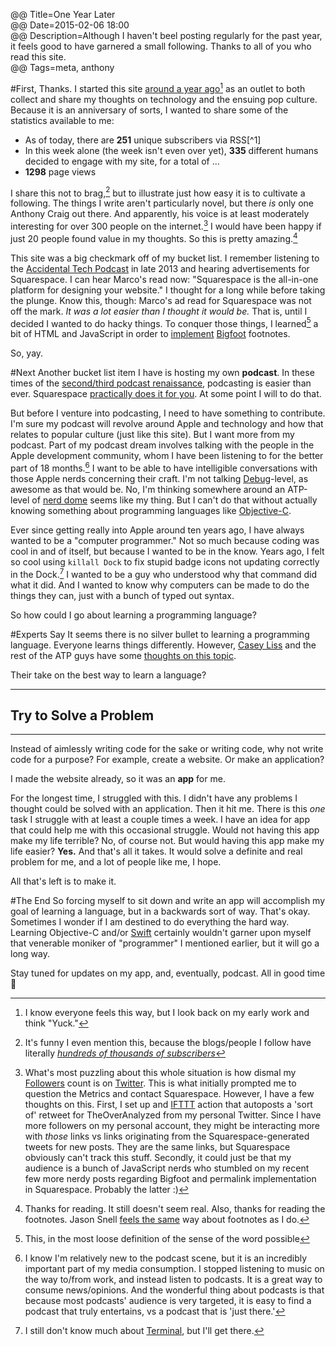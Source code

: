 @@ Title=One Year Later  
@@ Date=2015-02-06 18:00  
@@ Description=Although I haven't beel posting regularly for the past year, it feels good to have garnered a small following. Thanks to all of you who read this site.  
@@ Tags=meta, anthony

#First, Thanks.
I started this site [around a year ago](http://www.theoveranalyzed.net/posts/2014/02/first-post-eva)[^7] as an outlet to both collect and share my thoughts on technology and the ensuing pop culture. Because it is an anniversary of sorts, I wanted to share some of the statistics available to me:

* As of today, there are **251** unique subscribers via RSS[^1] 
* In this week alone (the week isn't even over yet), **335** different humans decided to engage with my site, for a total of ...
* **1298** page views

I share this not to brag,[^2] but to illustrate just how easy it is to cultivate a following. The things I write aren't particularly novel, but there *is* only one Anthony Craig out there. And apparently, his voice is at least moderately interesting for over 300 people on the internet.[^8] I would have been happy if just 20 people found value in my thoughts. So this is pretty amazing.[^3] 

This site was a big checkmark off of my bucket list. I remember listening to the [Accidental Tech Podcast](atp.fm) in late 2013 and hearing advertisements for Squarespace. I can hear Marco's read now: "Squarespace is the all-in-one platform for designing your website." I thought for a long while before taking the plunge. Know this, though: Marco's ad read for Squarespace was not off the mark. *It was a lot easier than I thought it would be.* That is, until I decided I wanted to do hacky things. To conquer those things, I learned[^4] a bit of HTML and JavaScript in order to [implement](http://www.theoveranalyzed.net/posts/2015/1/bigfoot-footntes-squarespace) [Bigfoot](http://www.bigfootjs.com) footnotes. 

So, yay.

#Next
Another bucket list item I have is hosting my own **podcast**. In these times of the [second/third podcast renaissance](http://www.theoveranalyzed.net/posts/2014/12/serial-and-putting-longform-radio-back-on-the-map), podcasting is easier than ever. Squarespace [practically does it for you](http://help.squarespace.com/guides/podcasting-with-squarespace). At some point I will to do that.

But before I venture into podcasting, I need to have something to contribute. I'm sure my podcast will revolve around Apple and technology and how that relates to popular culture (just like this site). But I want more from my podcast. Part of my podcast dream involves talking with the people in the Apple development community, whom I have been listening to for the better part of 18 months.[^10]
I want to be able to have intelligible conversations with those Apple nerds concerning their craft. I'm not talking [Debug](http://www.imore.com/debug)-level, as awesome as that would be. No, I'm thinking somewhere around an ATP-level of [nerd dome](http://www.urbandictionary.com/define.php?term=nerd+dome&defid=1935462) seems like my thing. But I can't do that without actually knowing something about programming languages like [Objective-C](https://en.wikipedia.org/wiki/Objective-C). 

Ever since getting really into Apple around ten years ago, I have always wanted to be a "computer programmer." Not so much because coding was cool in and of itself, but because I wanted to be in the know. Years ago, I felt so cool using <code>killall Dock</code> to fix stupid badge icons not updating correctly in the Dock.[^9] I wanted to be a guy who understood why that command did what it did. And I wanted to know why computers can be made to do the things they can, just with a bunch of typed out syntax. 

So how could I go about learning a programming language? 

#Experts Say
It seems there is no silver bullet to learning a programming language. Everyone learns things differently. However,  [Casey Liss](http://www.caseyliss.com/2014/6/9/how-do-i-start-programming) and the rest of the ATP guys have some [thoughts on this topic](http://atp.fm/episodes/102). 

Their take on the best way to learn a language? 

***

## Try to Solve a Problem ##

***

Instead of aimlessly writing code for the sake or writing code, why not write code for a purpose? For example, create a website. Or make an application?

I made the website already, so it was an **app** for me. 

For the longest time, I struggled with this. I didn't have any problems I thought could be solved with an application. Then it hit me. There is this *one* task I struggle with at least a couple times a week. I have an idea for app that could help me with this occasional struggle. Would not having this app make my life terrible? No, of course not. But would having this app make my life easier? **Yes.** And that's all it takes. It would solve a definite and real problem for me, and a lot of people like me, I hope. 

All that's left is to make it. 

#The End
So forcing myself to sit down and write an app will accomplish my goal of learning a language, but in a backwards sort of way. That's okay. Sometimes I wonder if I am destined to do everything the hard way. Learning Objective-C and/or [Swift](https://en.wikipedia.org/wiki/Swift_(programming_language)) certainly wouldn't garner upon myself that venerable moniker of "programmer" I mentioned earlier, but it will go a long way. 

Stay tuned for updates on my app, and, eventually, podcast. All in good time 🐺

[^10]: I know I'm relatively new to the podcast scene, but it is an incredibly important part of my media consumption. I stopped listening to music on the way to/from work, and instead listen to podcasts. It is a great way to consume news/opinions. And the wonderful thing about podcasts is that because most podcasts' audience is very targeted, it is easy to find a podcast that truly entertains, vs a podcast that is 'just there.'
[^9]: I still don't know much about [Terminal](https://en.wikipedia.org/wiki/Terminal_(OS_X)), but I'll get there. 

[^2]: It's funny I even mention this, because the blogs/people I follow have literally *[hundreds of thousands of subscribers](http://d.pr/i/14lPn)*
[^3]: Thanks for reading. It still doesn't seem real. Also, thanks for reading the footnotes. Jason Snell [feels the same](https://twitter.com/jsnell/status/563810301976391680) way about footnotes as I do. 
[^4]: This, in the most loose definition of the sense of the word possible 
[^7]: I know everyone feels this way, but I look back on my early work and think "Yuck."
[^8]: What's most puzzling about this whole situation is how dismal my [Followers](https://twitter.com/TheOverAnalyzed/followers) count is on [Twitter](https://twitter.com/TheOverAnalyzed/). This is what initially prompted me to question the Metrics and contact Squarespace. However, I have a few thoughts on this. First, I set up and [IFTTT](https://ifttt.com/recipes/252848-auto-retweeting-auto-reposting-on-twitter) action that autoposts a 'sort of' retweet for TheOverAnalyzed from my personal Twitter. Since I have more followers on my personal account, they might be interacting more with *those* links vs links originating from the Squarespace-generated tweets for new posts. They are the same links, but Squarespace obviously can't track this stuff. Secondly, it could just be that my audience is a bunch of JavaScript nerds who stumbled on my recent few more nerdy posts regarding Bigfoot and permalink implementation in Squarespace. Probably the latter :)